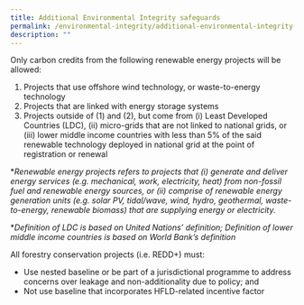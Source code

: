 ```yaml
---
title: Additional Environmental Integrity safeguards
permalink: /environmental-integrity/additional-environmental-integrity-safeguards/
description: ""
---
```

Only carbon credits from the following renewable energy projects will be allowed:

1. Projects that use offshore wind technology, or waste-to-energy technology
2. Projects that are linked with energy storage systems
3. Projects outside of (1) and (2), but come from (i) Least Developed Countries (LDC),
(ii) micro-grids that are not linked to national grids, or (iii) lower middle income
countries with less than 5% of the said renewable technology deployed in national
grid at the point of registration or renewal

**Renewable energy projects refers to projects that (i) generate and deliver energy services
(e.g. mechanical, work, electricity, heat) from non-fossil fuel and renewable energy sources,
or (ii) comprise of renewable energy generation units (e.g. solar PV, tidal/wave, wind, hydro,
geothermal, waste-to-energy, renewable biomass) that are supplying energy or electricity.*

**Definition of LDC is based on United Nations’ definition; Definition of lower middle
income countries is based on World Bank’s definition*


All forestry conservation projects (i.e. REDD+) must:
* Use nested baseline or be part of a jurisdictional programme to address concerns
over leakage and non-additionality due to policy; and
* Not use baseline that incorporates HFLD-related incentive factor